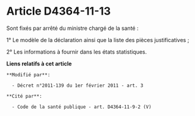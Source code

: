 # Article D4364-11-13

Sont fixés par arrêté du ministre chargé de la santé :

1° Le modèle de la déclaration ainsi que la liste des pièces justificatives ;

2° Les informations à fournir dans les états statistiques.

**Liens relatifs à cet article**

	**Modifié par**:

	  - Décret n°2011-139 du 1er février 2011 - art. 3

	**Cité par**:

	  - Code de la santé publique - art. D4364-11-9-2 (V)
